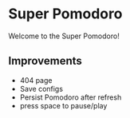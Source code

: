 # Super Pomodoro
Welcome to the Super Pomodoro!
## Improvements

- 404 page
- Save configs
- Persist Pomodoro after refresh
- press space to pause/play
